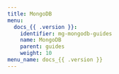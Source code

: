 ```yaml
---
title: MongoDB
menu:
  docs_{{ .version }}:
    identifier: mg-mongodb-guides
    name: MongoDB
    parent: guides
    weight: 10
menu_name: docs_{{ .version }}
---
```

